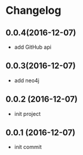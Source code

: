 # Changelog

## 0.0.4(2016-12-07)

* add GitHub api

## 0.0.3(2016-12-07)

* add neo4j

## 0.0.2 (2016-12-07)

* init project

## 0.0.1 (2016-12-07)

* init commit
